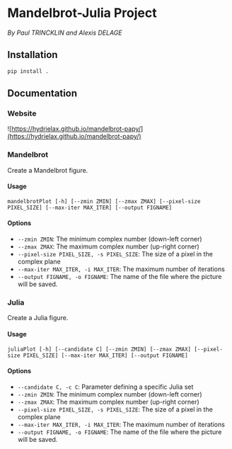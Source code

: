 # Mandelbrot-Julia Project

*By Paul TRINCKLIN and Alexis DELAGE*

## Installation

```bash
pip install .
```


## Documentation

### Website

![https://hydrielax.github.io/mandelbrot-papy/](https://hydrielax.github.io/mandelbrot-papy/)

### Mandelbrot

Create a Mandelbrot figure.

#### Usage

```
mandelbrotPlot [-h] [--zmin ZMIN] [--zmax ZMAX] [--pixel-size PIXEL_SIZE] [--max-iter MAX_ITER] [--output FIGNAME]
```

#### Options

* `--zmin ZMIN`: The minimum complex number (down-left corner)
* `--zmax ZMAX`: The maximum complex number (up-right corner)
* `--pixel-size PIXEL_SIZE, -s PIXEL_SIZE`: The size of a pixel in the complex plane
* `--max-iter MAX_ITER, -i MAX_ITER`: The maximum number of iterations
* `--output FIGNAME, -o FIGNAME`: The name of the file where the picture will be saved.

### Julia

Create a Julia figure.

#### Usage 

```
juliaPlot [-h] [--candidate C] [--zmin ZMIN] [--zmax ZMAX] [--pixel-size PIXEL_SIZE] [--max-iter MAX_ITER] [--output FIGNAME]
```

#### Options

* `--candidate C, -c C`: Parameter defining a specific Julia set
* `--zmin ZMIN`: The minimum complex number (down-left corner)
* `--zmax ZMAX`: The maximum complex number (up-right corner)
* `--pixel-size PIXEL_SIZE, -s PIXEL_SIZE`: The size of a pixel in the complex plane
* `--max-iter MAX_ITER, -i MAX_ITER`: The maximum number of iterations
* `--output FIGNAME, -o FIGNAME`: The name of the file where the picture will be saved.
